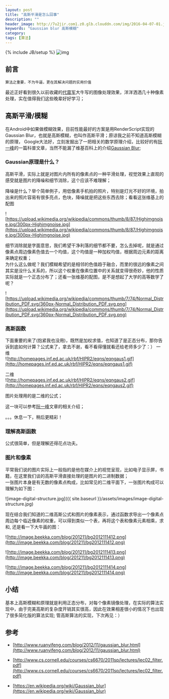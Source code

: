 ```yaml
---
layout: post
title: "高斯平滑是怎么回事"
description: ""
header_image: http://7u2jir.com1.z0.glb.clouddn.com/img/2016-04-07-01.jpg
keywords: "Gaussian blur 高斯模糊"
category: 
tags: [算法]
---
```

{% include JB/setup %}
![img](http://7u2jir.com1.z0.glb.clouddn.com/img/2016-04-07-01.jpg)

## 前言
	
	算法之重要，不为牛逼，更在其解决问题的实用价值

最近正好看到很久以前收藏的[代震军][1]大牛写的图像处理效果，洋洋洒洒几十种像素处理，实在值得我们这些晚辈好好学习；

## 高斯平滑/模糊
在Android中如果做模糊效果，目前性能最好的方案是用RenderScript实现的Gaussian Blur，也就是高斯模糊，也叫作高斯平滑；原谅我之前不知道高斯模糊的原理， Google大法好，立刻发掘出了一把相关的数学原理介绍，比较好的有[阮一峰][2]的一篇科普文章，当然不能漏了维基百科上的介绍[Gaussian Blur][3];

### Gaussian原理是什么？
高斯平滑，实际上就是对图片内所有的像素点的一种平滑处理，视觉效果上直观的感受就是图片的降噪和细节消除，这个应该不难理解；

降噪是什么？举个简单例子，用低像素手机拍的照片，特别是灯光不好的环境，拍出来的照片容易有很多亮点，色块，降噪就是把这些东西去除；看看这张维基上的配图

![https://upload.wikimedia.org/wikipedia/commons/thumb/8/87/Highimgnoise.jpg/300px-Highimgnoise.jpg](https://upload.wikimedia.org/wikipedia/commons/thumb/8/87/Highimgnoise.jpg/300px-Highimgnoise.jpg)

细节消除就是字面意思，我们希望干净利落的细节都不要，怎么去掉呢，就是通过像素点周边像素色值去一个均值，这个均值是一种加权均值，根据周边元素的距离来确定权重；  
为什么这么做呢？我们模糊希望的是相邻的色值趋于融合，而里的很远的像素之间其实是没什么关系的，所以这个权重在像素位置中的关系就变得很奇妙，他的性质实际就是一个正态分布了；还看一张维基的配图，是不是想起了大学的高等数学了呢？

![https://upload.wikimedia.org/wikipedia/commons/thumb/7/74/Normal_Distribution_PDF.svg/360px-Normal_Distribution_PDF.svg.png](https://upload.wikimedia.org/wikipedia/commons/thumb/7/74/Normal_Distribution_PDF.svg/360px-Normal_Distribution_PDF.svg.png)

### 高斯函数
下面重要的来了(抱紧我也没用)，既然是加权求值，也知道了是正态分布，那你告诉到底如何计算？公式来了，拿去不谢，看不看得懂就看还给老师多少了：）
一维  
![http://homepages.inf.ed.ac.uk/rbf/HIPR2/eqns/eqngaus1.gif](http://homepages.inf.ed.ac.uk/rbf/HIPR2/eqns/eqngaus1.gif)

二维  
![http://homepages.inf.ed.ac.uk/rbf/HIPR2/eqns/eqngaus2.gif](http://homepages.inf.ed.ac.uk/rbf/HIPR2/eqns/eqngaus2.gif)

图片处理用的是二维的公式；

这一块可以参考[阮一峰][2]文章的相关介绍；

。。。休息一下，稍后更精彩！

### 理解高斯函数
公式很简单，但是理解还得花点功夫。  

### 图片和像素
平常我们说的图片实际上一般指的是他在媒介上的视觉呈现，比如电子显示屏，书籍，在这里我们谈的高斯平滑直接处理的是图片的二进制数据；  
一张图片本身是有无数的像素点构成，比如常见的二维平面下，一张图片构成可以理解为如下图：

![image-digital-structure.jpg]({{ site.baseurl }}/assets/images/image-digital-structure.jpg)

现在结合我们知道的二维高斯公式和图片的像素表示，通过函数求导出一个像素点周边每个临近像素的权重，可以得到类似一个表，再将这个表和像素元素相乘，求和, 还是看一下大牛画的图：

![http://image.beekka.com/blog/201211/bg2012111412.png](http://image.beekka.com/blog/201211/bg2012111412.png)

![http://image.beekka.com/blog/201211/bg2012111413.png](http://image.beekka.com/blog/201211/bg2012111413.png)

![http://image.beekka.com/blog/201211/bg2012111414.png](http://image.beekka.com/blog/201211/bg2012111414.png)

## 小结
基本上高斯模糊和原理就是利用正态分布，对每个像素镜像处理，在实际的算法实现中，由于完美高斯的复杂度开销其实很高，因此在效果相差很小的情况下也出现了很多简化版的算法实现;
管高斯算法的实现，下次再见：）


## 参考
* [http://www.ruanyifeng.com/blog/2012/11/gaussian_blur.html](http://www.ruanyifeng.com/blog/2012/11/gaussian_blur.html)
* [http://www.cs.cornell.edu/courses/cs6670/2011sp/lectures/lec02_filter.pdf](http://www.cs.cornell.edu/courses/cs6670/2011sp/lectures/lec02_filter.pdf)
* [https://en.wikipedia.org/wiki/Gaussian_blur](https://en.wikipedia.org/wiki/Gaussian_blur)

	[1]:http://www.cnblogs.com/daizhj/
	[2]:http://www.ruanyifeng.com/blog/2012/11/gaussian_blur.html
	[3]:https://en.wikipedia.org/wiki/Gaussian_blur
